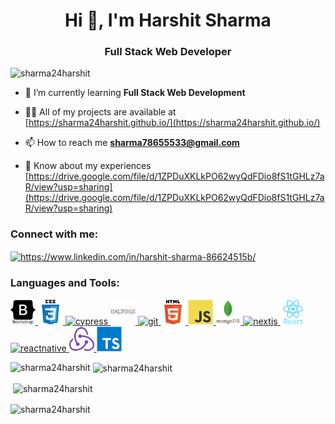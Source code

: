  <h1 align="center">Hi 👋, I'm Harshit Sharma</h1>
<h3 align="center">Full Stack Web Developer</h3>

<p align="left"> <img src="https://komarev.com/ghpvc/?username=sharma24harshit&label=Profile%20views&color=0e75b6&style=flat" alt="sharma24harshit" /> </p>

- 🌱 I’m currently learning **Full Stack Web Development**

- 👨‍💻 All of my projects are available at [https://sharma24harshit.github.io/](https://sharma24harshit.github.io/)

- 📫 How to reach me **sharma78655533@gmail.com**

- 📄 Know about my experiences [https://drive.google.com/file/d/1ZPDuXKLkPO62wyQdFDio8fS1tGHLz7aR/view?usp=sharing](https://drive.google.com/file/d/1ZPDuXKLkPO62wyQdFDio8fS1tGHLz7aR/view?usp=sharing)

<h3 align="left">Connect with me:</h3>
<p align="left">
<a href="https://www.linkedin.com/in/harshit-sharma-86624515b/" target="blank"><img align="center" src="https://raw.githubusercontent.com/rahuldkjain/github-profile-readme-generator/master/src/images/icons/Social/linked-in-alt.svg" alt="https://www.linkedin.com/in/harshit-sharma-86624515b/" height="30" width="40" /></a>
</p>

<h3 align="left">Languages and Tools:</h3>
<p align="left"> <a href="https://getbootstrap.com" target="_blank" rel="noreferrer"> <img src="https://raw.githubusercontent.com/devicons/devicon/master/icons/bootstrap/bootstrap-plain-wordmark.svg" alt="bootstrap" width="40" height="40"/> </a> <a href="https://www.w3schools.com/css/" target="_blank" rel="noreferrer"> <img src="https://raw.githubusercontent.com/devicons/devicon/master/icons/css3/css3-original-wordmark.svg" alt="css3" width="40" height="40"/> </a> <a href="https://www.cypress.io" target="_blank" rel="noreferrer"> <img src="https://raw.githubusercontent.com/simple-icons/simple-icons/6e46ec1fc23b60c8fd0d2f2ff46db82e16dbd75f/icons/cypress.svg" alt="cypress" width="40" height="40"/> </a> <a href="https://expressjs.com" target="_blank" rel="noreferrer"> <img src="https://raw.githubusercontent.com/devicons/devicon/master/icons/express/express-original-wordmark.svg" alt="express" width="40" height="40"/> </a> <a href="https://git-scm.com/" target="_blank" rel="noreferrer"> <img src="https://www.vectorlogo.zone/logos/git-scm/git-scm-icon.svg" alt="git" width="40" height="40"/> </a> <a href="https://www.w3.org/html/" target="_blank" rel="noreferrer"> <img src="https://raw.githubusercontent.com/devicons/devicon/master/icons/html5/html5-original-wordmark.svg" alt="html5" width="40" height="40"/> </a> <a href="https://developer.mozilla.org/en-US/docs/Web/JavaScript" target="_blank" rel="noreferrer"> <img src="https://raw.githubusercontent.com/devicons/devicon/master/icons/javascript/javascript-original.svg" alt="javascript" width="40" height="40"/> </a> <a href="https://www.mongodb.com/" target="_blank" rel="noreferrer"> <img src="https://raw.githubusercontent.com/devicons/devicon/master/icons/mongodb/mongodb-original-wordmark.svg" alt="mongodb" width="40" height="40"/> </a> <a href="https://nextjs.org/" target="_blank" rel="noreferrer"> <img src="https://cdn.worldvectorlogo.com/logos/nextjs-2.svg" alt="nextjs" width="40" height="40"/> </a> <a href="https://reactjs.org/" target="_blank" rel="noreferrer"> <img src="https://raw.githubusercontent.com/devicons/devicon/master/icons/react/react-original-wordmark.svg" alt="react" width="40" height="40"/> </a> <a href="https://reactnative.dev/" target="_blank" rel="noreferrer"> <img src="https://reactnative.dev/img/header_logo.svg" alt="reactnative" width="40" height="40"/> </a> <a href="https://redux.js.org" target="_blank" rel="noreferrer"> <img src="https://raw.githubusercontent.com/devicons/devicon/master/icons/redux/redux-original.svg" alt="redux" width="40" height="40"/> </a> <a href="https://www.typescriptlang.org/" target="_blank" rel="noreferrer"> <img src="https://raw.githubusercontent.com/devicons/devicon/master/icons/typescript/typescript-original.svg" alt="typescript" width="40" height="40"/> </a> </p>

<p><img align="left" src="https://github-readme-stats.vercel.app/api/top-langs?username=sharma24harshit&show_icons=true&locale=en&layout=compact" alt="sharma24harshit" /></p>   
<p>&nbsp;<img align="center" src=" https://github-readme-stats.vercel.app/api?username=sharma24harshit&count_private=true&show_icons=true&bg_color=FFFFFF&text_color=3b7087&icon_color=3b7087&title_color=3b7087&hide_border=false" alt="sharma24harshit" /></p>
<p>&nbsp;<img align="center" src="https://github-readme-stats.vercel.app/api?username=sharma24harshit&show_icons=true&locale=en" alt="sharma24harshit" /></p>

<p><img align="center" src="https://github-readme-streak-stats.herokuapp.com/?user=sharma24harshit&" alt="sharma24harshit" /></p>
